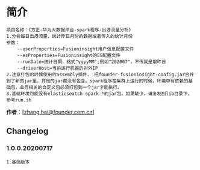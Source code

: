 # 简介 
	项目名称：《方正-华为大数据平台-spark程序-出港流量分析》
	1.分析每日出港流量，统计昨日月份的数据或者传入的统计月份
	参数：
		--userProperties=Fusioninsight用户信息配置文件
		--esProperties=Fusioninsight的ES配置文件
		--runDate=统计日期，格式"yyyyMM",例如"202007"，不传就是取昨日
		--driverHost=当前运行机器的对外IP
	2.注意打包的时候使用的assembly插件，	把founder-fusioninsight-config.jar合并到了新的jar里，其他的jar都没有包含。spark程序在集群上运行的时候，环境中有依赖的基础包，业务相关的自定义包必须打包到一个jar才能执行。
	3.基础环境可能没有elasticseatch-spark-*的jar包，如果缺少，请复制到lib目录下，参考run.sh
				

**作者**：[zhang.hai@founder.com.cn]

## Changelog
	
### 1.0.0.20200717
	1.基础版本
